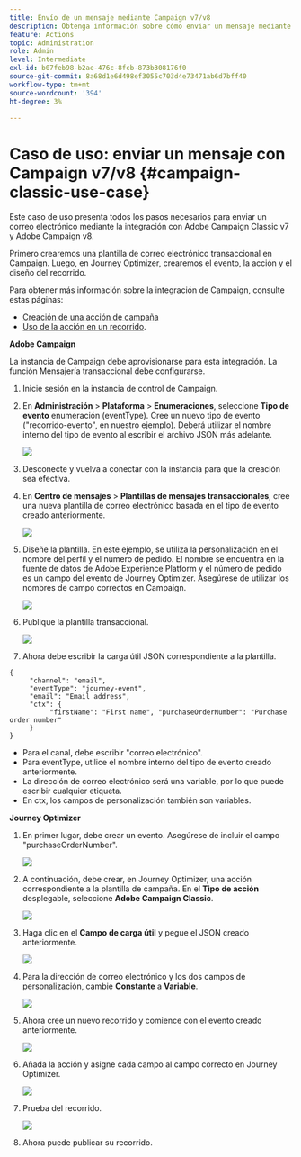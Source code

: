 ```yaml
---
title: Envío de un mensaje mediante Campaign v7/v8
description: Obtenga información sobre cómo enviar un mensaje mediante Campaign v7/v8
feature: Actions
topic: Administration
role: Admin
level: Intermediate
exl-id: b07feb98-b2ae-476c-8fcb-873b308176f0
source-git-commit: 8a68d1e6d498ef3055c703d4e73471ab6d7bff40
workflow-type: tm+mt
source-wordcount: '394'
ht-degree: 3%

---
```


# Caso de uso: enviar un mensaje con Campaign v7/v8 {#campaign-classic-use-case}

Este caso de uso presenta todos los pasos necesarios para enviar un correo electrónico mediante la integración con Adobe Campaign Classic v7 y Adobe Campaign v8.

Primero crearemos una plantilla de correo electrónico transaccional en Campaign. Luego, en Journey Optimizer, crearemos el evento, la acción y el diseño del recorrido.

Para obtener más información sobre la integración de Campaign, consulte estas páginas:

* [Creación de una acción de campaña](../action/acc-action.md)
* [Uso de la acción en un recorrido](../building-journeys/using-adobe-campaign-classic.md).

**Adobe Campaign**

La instancia de Campaign debe aprovisionarse para esta integración. La función Mensajería transaccional debe configurarse.

1. Inicie sesión en la instancia de control de Campaign.

1. En **Administración** > **Plataforma** > **Enumeraciones**, seleccione **Tipo de evento** enumeración (eventType). Cree un nuevo tipo de evento (&quot;recorrido-evento&quot;, en nuestro ejemplo). Deberá utilizar el nombre interno del tipo de evento al escribir el archivo JSON más adelante.

   ![](assets/accintegration-uc-1.png)

1. Desconecte y vuelva a conectar con la instancia para que la creación sea efectiva.

1. En **Centro de mensajes** > **Plantillas de mensajes transaccionales**, cree una nueva plantilla de correo electrónico basada en el tipo de evento creado anteriormente.

   ![](assets/accintegration-uc-2.png)

1. Diseñe la plantilla. En este ejemplo, se utiliza la personalización en el nombre del perfil y el número de pedido. El nombre se encuentra en la fuente de datos de Adobe Experience Platform y el número de pedido es un campo del evento de Journey Optimizer. Asegúrese de utilizar los nombres de campo correctos en Campaign.

   ![](assets/accintegration-uc-3.png)

1. Publique la plantilla transaccional.

   ![](assets/accintegration-uc-4.png)

1. Ahora debe escribir la carga útil JSON correspondiente a la plantilla.

```
{
     "channel": "email",
     "eventType": "journey-event",
     "email": "Email address",
     "ctx": {
          "firstName": "First name", "purchaseOrderNumber": "Purchase order number"
     }
}
```

* Para el canal, debe escribir &quot;correo electrónico&quot;.
* Para eventType, utilice el nombre interno del tipo de evento creado anteriormente.
* La dirección de correo electrónico será una variable, por lo que puede escribir cualquier etiqueta.
* En ctx, los campos de personalización también son variables.

**Journey Optimizer**

1. En primer lugar, debe crear un evento. Asegúrese de incluir el campo &quot;purchaseOrderNumber&quot;.

   ![](assets/accintegration-uc-5.png)

1. A continuación, debe crear, en Journey Optimizer, una acción correspondiente a la plantilla de campaña. En el **Tipo de acción** desplegable, seleccione **Adobe Campaign Classic**.

   ![](assets/accintegration-uc-6.png)

1. Haga clic en el **Campo de carga útil** y pegue el JSON creado anteriormente.

   ![](assets/accintegration-uc-7.png)

1. Para la dirección de correo electrónico y los dos campos de personalización, cambie **Constante** a **Variable**.

   ![](assets/accintegration-uc-8.png)

1. Ahora cree un nuevo recorrido y comience con el evento creado anteriormente.

   ![](assets/accintegration-uc-9.png)

1. Añada la acción y asigne cada campo al campo correcto en Journey Optimizer.

   ![](assets/accintegration-uc-10.png)

1. Prueba del recorrido.

   ![](assets/accintegration-uc-11.png)

1. Ahora puede publicar su recorrido.
